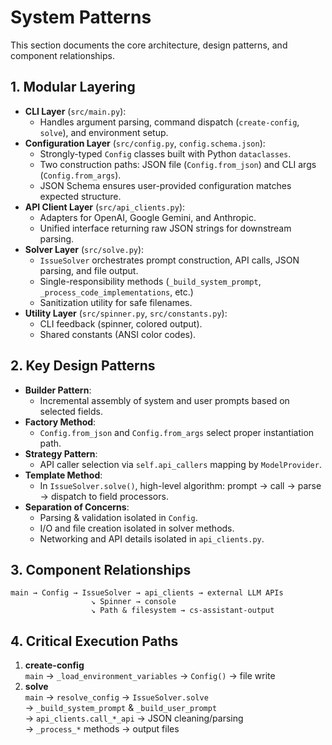 # System Patterns

This section documents the core architecture, design patterns, and component relationships.

## 1. Modular Layering
- **CLI Layer** (`src/main.py`):  
  - Handles argument parsing, command dispatch (`create-config`, `solve`), and environment setup.  
- **Configuration Layer** (`src/config.py`, `config.schema.json`):  
  - Strongly-typed `Config` classes built with Python `dataclasses`.  
  - Two construction paths: JSON file (`Config.from_json`) and CLI args (`Config.from_args`).  
  - JSON Schema ensures user-provided configuration matches expected structure.  
- **API Client Layer** (`src/api_clients.py`):  
  - Adapters for OpenAI, Google Gemini, and Anthropic.  
  - Unified interface returning raw JSON strings for downstream parsing.  
- **Solver Layer** (`src/solve.py`):  
  - `IssueSolver` orchestrates prompt construction, API calls, JSON parsing, and file output.  
  - Single-responsibility methods (`_build_system_prompt`, `_process_code_implementations`, etc.)  
  - Sanitization utility for safe filenames.  
- **Utility Layer** (`src/spinner.py`, `src/constants.py`):  
  - CLI feedback (spinner, colored output).  
  - Shared constants (ANSI color codes).

## 2. Key Design Patterns
- **Builder Pattern**:  
  - Incremental assembly of system and user prompts based on selected fields.  
- **Factory Method**:  
  - `Config.from_json` and `Config.from_args` select proper instantiation path.  
- **Strategy Pattern**:  
  - API caller selection via `self.api_callers` mapping by `ModelProvider`.  
- **Template Method**:  
  - In `IssueSolver.solve()`, high-level algorithm: prompt → call → parse → dispatch to field processors.  
- **Separation of Concerns**:  
  - Parsing & validation isolated in `Config`.  
  - I/O and file creation isolated in solver methods.  
  - Networking and API details isolated in `api_clients.py`.

## 3. Component Relationships
```
main → Config → IssueSolver → api_clients → external LLM APIs
                  ↘ Spinner → console
                  ↘ Path & filesystem → cs-assistant-output
```

## 4. Critical Execution Paths
1. **create-config**  
   `main` → `_load_environment_variables` → `Config()` → file write  
2. **solve**  
   `main` → `resolve_config` → `IssueSolver.solve`  
   → `_build_system_prompt` & `_build_user_prompt`  
   → `api_clients.call_*_api` → JSON cleaning/parsing  
   → `_process_*` methods → output files
